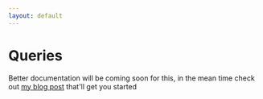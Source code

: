 ```yaml
---
layout: default
---
```


# Queries

Better documentation will be coming soon for this, in the mean time check out [my blog post](http://www.aaron-powell.com/web/dbjs-indexes-and-queries) that'll get you started